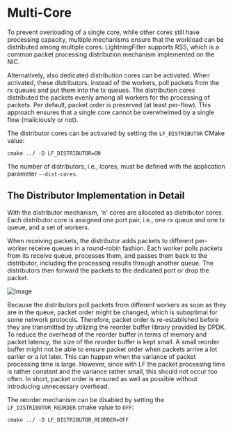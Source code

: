 # Multi-Core

To prevent overloading of a single core, while other cores still have processing capacity, multiple mechanisms ensure that the workload can be distributed among multiple cores.
LightningFilter supports RSS, which is a common packet processing distribution mechanism implemented on the NIC.

Alternatively, also dedicated distribution cores can be activated. When activated, these distributors, instead of the workers, poll packets from the rx queues and put them into the tx queues.
The distribution cores distributed the packets evenly among all workers for the processing of packets.
Per default, packet order is preserved (at least per-flow).
This approach ensures that a single core cannot be overwhelmed by a single flow (maliciously or not).

The distributor cores can be activated by setting the `LF_DISTRIBUTOR` CMake value:

```
cmake ../ -D LF_DISTRIBUTOR=ON
```

The number of distributors, i.e., lcores, must be defined with the application parameter `--dist-cores`.

## The Distributor Implementation in Detail

With the distributor mechanism, 'n' cores are allocated as distributor cores. Each distributor core is assigned one port pair, i.e., one rx queue and one tx queue, and a set of workers.

When receiving packets, the distributor adds packets to different per-worker receive queues in a round-robin fashion. Each worker polls packets from its receive queue, processes them, and passes them back to the distributor, including the processing results through another queue. The distributors then forward the packets to the dedicated port or drop the packet.

![Image](multicore_distributor.drawio.svg "icon")

Because the distributors poll packets from different workers as soon as they are in the queue, packet order might be changed, which is suboptimal for some network protocols. Therefore, packet order is re-established before they are transmitted by utilizing the reorder buffer library provided by DPDK.
To reduce the overhead of the reorder buffer in terms of memory and packet latency, the size of the reorder buffer is kept small. A small reorder buffer might not be able to ensure packet order when packets arrive a lot earlier or a lot later. This can happen when the variance of packet processing time is large. However, since with LF the packet processing time is rather constant and the variance rather small, this should not occur too often. In short, packet order is ensured as well as possible without introducing unnecessary overhead.

The reorder mechanism can be disabled by setting the `LF_DISTRIBUTOR_REORDER` cmake value to `OFF`:

```
cmake ../ -D LF_DISTRIBUTOR_REORDER=OFF
```
